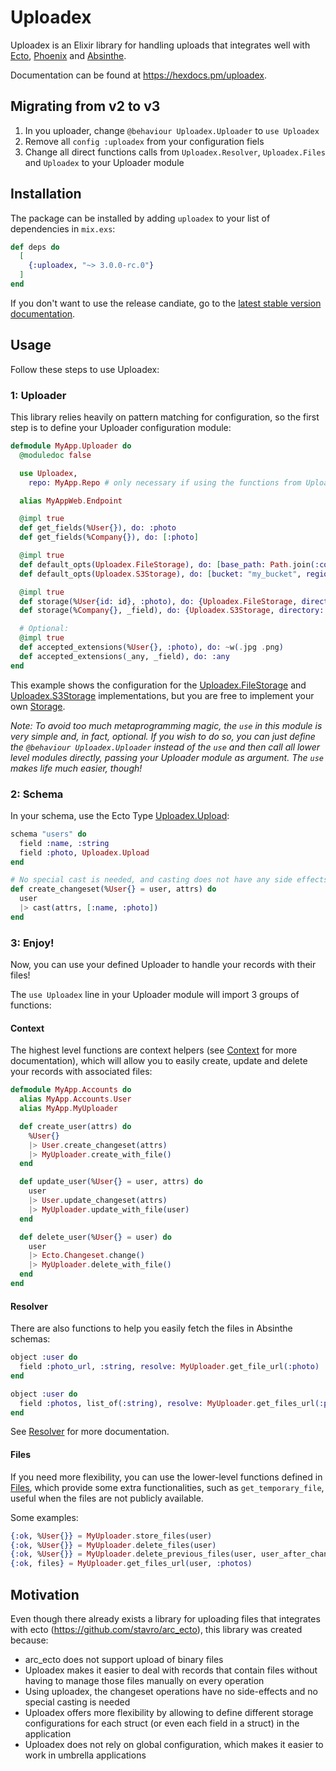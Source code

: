 # Uploadex

Uploadex is an Elixir library for handling uploads that integrates well with [Ecto](https://github.com/elixir-ecto/ecto), [Phoenix](https://github.com/phoenixframework/phoenix) and [Absinthe](https://github.com/absinthe-graphql/absinthe).

Documentation can be found at https://hexdocs.pm/uploadex.

## Migrating from v2 to v3

1. In you uploader, change `@behaviour Uploadex.Uploader` to `use Uploadex`
1. Remove all `config :uploadex` from your configuration fiels
1. Change all direct functions calls from `Uploadex.Resolver`, `Uploadex.Files` and `Uploadex` to your Uploader module

## Installation

The package can be installed by adding `uploadex` to your list of dependencies in `mix.exs`:

```elixir
def deps do
  [
    {:uploadex, "~> 3.0.0-rc.0"}
  ]
end
```

If you don't want to use the release candiate, go to the [latest stable version documentation](https://github.com/jungsoft/uploadex/tree/v2.0.3).

## Usage

Follow these steps to use Uploadex:

### 1: Uploader

This library relies heavily on pattern matching for configuration, so the first step is to define your Uploader configuration module:

```elixir
defmodule MyApp.Uploader do
  @moduledoc false

  use Uploadex,
    repo: MyApp.Repo # only necessary if using the functions from Uploadex.Context

  alias MyAppWeb.Endpoint

  @impl true
  def get_fields(%User{}), do: :photo
  def get_fields(%Company{}), do: [:photo]

  @impl true
  def default_opts(Uploadex.FileStorage), do: [base_path: Path.join(:code.priv_dir(:my_app), "static/"), base_url: Endpoint.url()]
  def default_opts(Uploadex.S3Storage), do: [bucket: "my_bucket", region: "sa-east-1", upload_opts: [acl: :public_read]]

  @impl true
  def storage(%User{id: id}, :photo), do: {Uploadex.FileStorage, directory: "/uploads/users/#{id}"}
  def storage(%Company{}, _field), do: {Uploadex.S3Storage, directory: "/thumbnails"}

  # Optional:
  @impl true
  def accepted_extensions(%User{}, :photo), do: ~w(.jpg .png)
  def accepted_extensions(_any, _field), do: :any
end
```

This example shows the configuration for the [Uploadex.FileStorage](https://hexdocs.pm/uploadex/Uploadex.FileStorage.html#content) and [Uploadex.S3Storage](https://hexdocs.pm/uploadex/Uploadex.S3Storage.html#content) implementations, but you are free to implement your own [Storage](https://hexdocs.pm/uploadex/Uploadex.Storage.html#content).

*Note: To avoid too much metaprogramming magic, the `use` in this module is very simple and, in fact, optional. If you wish to do so, you can just define the `@behaviour Uploadex.Uploader` instead of the `use` and then call all lower level modules directly, passing your Uploader module as argument. The `use` makes life much easier, though!*

### 2: Schema

In your schema, use the Ecto Type [Uploadex.Upload](https://hexdocs.pm/uploadex/Uploadex.Upload.html#content):

```elixir
schema "users" do
  field :name, :string
  field :photo, Uploadex.Upload
end

# No special cast is needed, and casting does not have any side effects.
def create_changeset(%User{} = user, attrs) do
  user
  |> cast(attrs, [:name, :photo])
end
```

### 3: Enjoy!

Now, you can use your defined Uploader to handle your records with their files!

The `use Uploadex` line in your Uploader module will import 3 groups of functions:

#### Context

  The highest level functions are context helpers (see [Context]([Resolver](https://hexdocs.pm/uploadex/Uploadex.Context.html#content)) for more documentation), which will allow you to easily create, update and delete your records with associated files:

  ```elixir
  defmodule MyApp.Accounts do
    alias MyApp.Accounts.User
    alias MyApp.MyUploader

    def create_user(attrs) do
      %User{}
      |> User.create_changeset(attrs)
      |> MyUploader.create_with_file()
    end

    def update_user(%User{} = user, attrs) do
      user
      |> User.update_changeset(attrs)
      |> MyUploader.update_with_file(user)
    end

    def delete_user(%User{} = user) do
      user
      |> Ecto.Changeset.change()
      |> MyUploader.delete_with_file()
    end
  end
  ```

#### Resolver

  There are also functions to help you easily fetch the files in Absinthe schemas:

  ```elixir
  object :user do
    field :photo_url, :string, resolve: MyUploader.get_file_url(:photo)
  end

  object :user do
    field :photos, list_of(:string), resolve: MyUploader.get_files_url(:photos)
  end
  ```

  See [Resolver](https://hexdocs.pm/uploadex/Uploadex.Resolver.html#content) for more documentation.

#### Files

If you need more flexibility, you can use the lower-level functions defined in [Files](https://hexdocs.pm/uploadex/Uploadex.Files.html#content), which provide some extra functionalities, such as `get_temporary_file`, useful when the files are not publicly available.

Some examples:

```elixir
{:ok, %User{}} = MyUploader.store_files(user)
{:ok, %User{}} = MyUploader.delete_files(user)
{:ok, %User{}} = MyUploader.delete_previous_files(user, user_after_change)
{:ok, files} = MyUploader.get_files_url(user, :photos)
```

## Motivation

Even though there already exists a library for uploading files that integrates with ecto (https://github.com/stavro/arc_ecto), this library was created because:

* arc_ecto does not support upload of binary files
* Uploadex makes it easier to deal with records that contain files without having to manage those files manually on every operation
* Using uploadex, the changeset operations have no side-effects and no special casting is needed
* Uploadex offers more flexibility by allowing to define different storage configurations for each struct (or even each field in a struct) in the application
* Uploadex does not rely on global configuration, which makes it easier to work in umbrella applications
